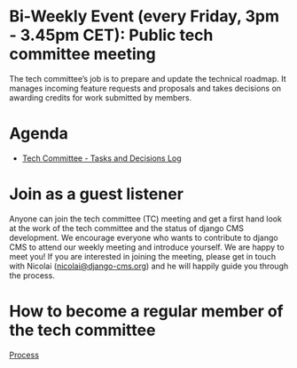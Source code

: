 # Bi-Weekly Event (every Friday, 3pm - 3.45pm CET): Public tech committee meeting 

The tech committee’s job is to prepare and update the technical roadmap. It manages incoming feature requests and proposals and takes decisions on awarding credits for work submitted by members. 

# Agenda 

- [Tech Committee - Tasks and Decisions Log](/tech-committee/tasks-and-decisions-log.md)


# Join as a guest listener 

Anyone can join the tech committee (TC) meeting and get a first hand look at the work of the tech committee and the status of django CMS development. We encourage everyone who wants to contribute to django CMS to attend our weekly meeting and introduce yourself. We are happy to meet you! 
If you are interested in joining the meeting, please get in touch with Nicolai (nicolai@django-cms.org) and he will happily guide you through the process. 


# How to become a regular member of the tech committee

[Process](/tech-committee/about.md#become-am-member-of-the-tech-committee)
